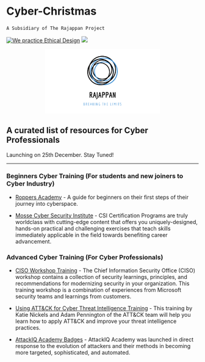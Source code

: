 # Cyber-Christmas
```
A Subsidiary of The Rajappan Project
```
<a href='https://ind.ie/ethical-design'><img style='margin-left: auto; margin-right: auto;' alt='We practice Ethical Design' src='https://img.shields.io/badge/Ethical_Design-_▲_❤_-blue.svg'></a>
![](https://visitor-badge.laobi.icu/badge?page_id=kaiiyer.christmas)

<div style='display: block; width: 300px; margin-left: auto; margin-right: auto;'><img style='margin-left: auto; margin-right: auto; margin-bottom: 0; ' alt='Rajappan: Breaking the limits' src='Logo.png'></div>

## A curated list of resources for Cyber Professionals

Launching on 25th December. Stay Tuned!

----------------------------

### Beginners Cyber Training (For students and new joiners to Cyber Industry)

- [Roppers Academy](https://www.hoppersroppers.org/index.html) - A guide for beginners on their first steps of their journey into cyberspace.

- [Mosse Cyber Security Institute](https://www.mosse-institute.com/certifications/mics-introduction-to-cyber-security.html) - CSI Certification Programs are truly worldclass with cutting-edge content that offers you uniquely-designed, hands-on practical and challenging exercises that teach skills immediately applicable in the field towards benefiting career advancement. 

### Advanced Cyber Training (For Cyber Professionals)

- [CISO Workshop Training](https://docs.microsoft.com/en-us/security/ciso-workshop/ciso-workshop) - The Chief Information Security Office (CISO) workshop contains a collection of security learnings, principles, and recommendations for modernizing security in your organization. This training workshop is a combination of experiences from Microsoft security teams and learnings from customers.

- [Using ATT&CK for Cyber Threat Intelligence Training](https://attack.mitre.org/resources/training/cti/) - This training by Katie Nickels and Adam Pennington of the ATT&CK team will help you learn how to apply ATT&CK and improve your threat intelligence practices. 

- [AttackIQ Academy Badges](https://academy.attackiq.com) - AttackIQ Academy was launched in direct response to the evolution of attackers and their methods in becoming more targeted, sophisticated, and automated.
